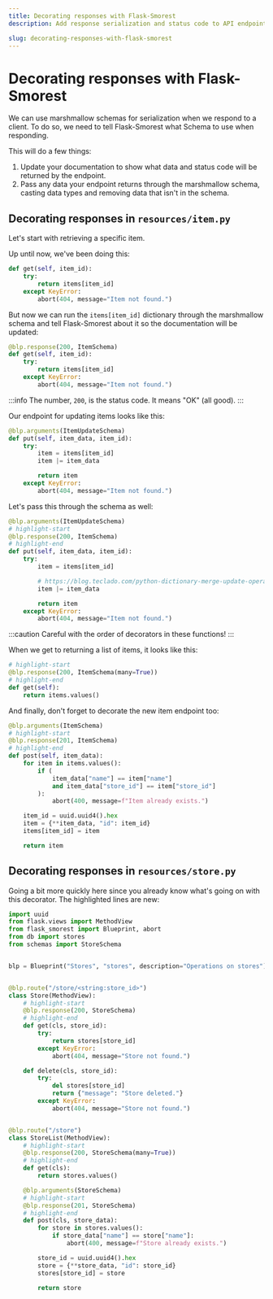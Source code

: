 ```yaml
---
title: Decorating responses with Flask-Smorest
description: Add response serialization and status code to API endpoints, and add to your documentation in the process.

slug: decorating-responses-with-flask-smorest
---
```


# Decorating responses with Flask-Smorest

We can use marshmallow schemas for serialization when we respond to a client. To do so, we need to tell Flask-Smorest what Schema to use when responding.

This will do a few things:

1. Update your documentation to show what data and status code will be returned by the endpoint.
2. Pass any data your endpoint returns through the marshmallow schema, casting data types and removing data that isn't in the schema.

## Decorating responses in `resources/item.py`

Let's start with retrieving a specific item.

Up until now, we've been doing this:

```py
def get(self, item_id):
    try:
        return items[item_id]
    except KeyError:
        abort(404, message="Item not found.")
```

But now we can run the `items[item_id]` dictionary through the marshmallow schema and tell Flask-Smorest about it so the documentation will be updated:

```py
@blp.response(200, ItemSchema)
def get(self, item_id):
    try:
        return items[item_id]
    except KeyError:
        abort(404, message="Item not found.")
```

:::info
The number, `200`, is the status code. It means "OK" (all good).
:::

Our endpoint for updating items looks like this:

```py
@blp.arguments(ItemUpdateSchema)
def put(self, item_data, item_id):
    try:
        item = items[item_id]
        item |= item_data

        return item
    except KeyError:
        abort(404, message="Item not found.")
```

Let's pass this through the schema as well:

```py
@blp.arguments(ItemUpdateSchema)
# highlight-start
@blp.response(200, ItemSchema)
# highlight-end
def put(self, item_data, item_id):
    try:
        item = items[item_id]

        # https://blog.teclado.com/python-dictionary-merge-update-operators/
        item |= item_data

        return item
    except KeyError:
        abort(404, message="Item not found.")
```

:::caution
Careful with the order of decorators in these functions!
:::

When we get to returning a list of items, it looks like this:

```py
# highlight-start
@blp.response(200, ItemSchema(many=True))
# highlight-end
def get(self):
    return items.values()
```

And finally, don't forget to decorate the new item endpoint too:

```py
@blp.arguments(ItemSchema)
# highlight-start
@blp.response(201, ItemSchema)
# highlight-end
def post(self, item_data):
    for item in items.values():
        if (
            item_data["name"] == item["name"]
            and item_data["store_id"] == item["store_id"]
        ):
            abort(400, message=f"Item already exists.")

    item_id = uuid.uuid4().hex
    item = {**item_data, "id": item_id}
    items[item_id] = item

    return item
```

## Decorating responses in `resources/store.py`

Going a bit more quickly here since you already know what's going on with this decorator. The highlighted lines are new:

```py title="resources/store.py"
import uuid
from flask.views import MethodView
from flask_smorest import Blueprint, abort
from db import stores
from schemas import StoreSchema


blp = Blueprint("Stores", "stores", description="Operations on stores")


@blp.route("/store/<string:store_id>")
class Store(MethodView):
    # highlight-start
    @blp.response(200, StoreSchema)
    # highlight-end
    def get(cls, store_id):
        try:
            return stores[store_id]
        except KeyError:
            abort(404, message="Store not found.")

    def delete(cls, store_id):
        try:
            del stores[store_id]
            return {"message": "Store deleted."}
        except KeyError:
            abort(404, message="Store not found.")


@blp.route("/store")
class StoreList(MethodView):
    # highlight-start
    @blp.response(200, StoreSchema(many=True))
    # highlight-end
    def get(cls):
        return stores.values()

    @blp.arguments(StoreSchema)
    # highlight-start
    @blp.response(201, StoreSchema)
    # highlight-end
    def post(cls, store_data):
        for store in stores.values():
            if store_data["name"] == store["name"]:
                abort(400, message=f"Store already exists.")

        store_id = uuid.uuid4().hex
        store = {**store_data, "id": store_id}
        stores[store_id] = store

        return store
```